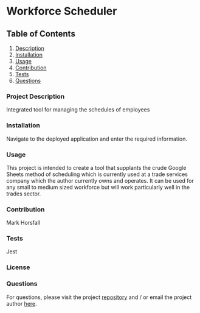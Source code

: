 
# **Workforce Scheduler**

## Table of Contents
1. [Description](#description)
2. [Installation](#installation)
3. [Usage](#usage)
4. [Contribution](#contribution)
5. [Tests](#tests)
6. [Questions](#questions)

### Project Description
Integrated tool for managing the schedules of employees<a name="description"><a>

### Installation
Navigate to the deployed application and enter the required information.<a name="installation"><a>

### Usage
This project is intended to create a tool that supplants the crude Google Sheets method of scheduling which is currently used at a trade services company which the author currently owns and operates. It can be used for any small to medium sized workforce but will work particularly well in the trades sector.<a name="usage"><a>

### Contribution
Mark Horsfall<a name="contribution"><a>

### Tests
Jest<a name="tests"><a>

### License

### Questions<a name="questions"><a>
For questions, please visit the project [repository](https://github.com/horsfalm/professional-readme-generator) and / or email the project author [here](mailto:horsfalm@gmail.com).
     